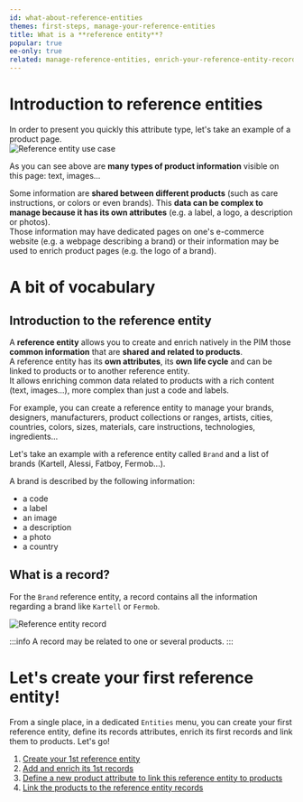 ```yaml
---
id: what-about-reference-entities
themes: first-steps, manage-your-reference-entities
title: What is a **reference entity**?
popular: true
ee-only: true
related: manage-reference-entities, enrich-your-reference-entity-records
---
```


# Introduction to reference entities

In order to present you quickly this attribute type, let's take an example of a product page.  
![Reference entity use case](../img/what-about-reference-entities.png)

As you can see above are **many types of product information** visible on this page: text, images... 

Some information are **shared between different products** (such as care instructions, or colors or even brands). This **data can be complex to manage because it has its own attributes** (e.g. a label, a logo, a description or photos).  
Those information may have dedicated pages on one's e-commerce website (e.g. a webpage describing a brand) or their information may be used to enrich product pages (e.g. the logo of a brand).

# A bit of vocabulary

## Introduction to the reference entity

A **reference entity** allows you to create and enrich natively in the PIM those **common information** that are **shared and related to products**.   
A reference entity has its **own attributes**, its **own life cycle** and can be linked to products or to another reference entity.  
It allows enriching common data related to products with a rich content (text, images...), more complex than just a code and labels.

For example, you can create a reference entity to manage your brands, designers, manufacturers, product collections or ranges, artists, cities, countries, colors, sizes, materials, care instructions, technologies, ingredients...

Let's take an example with a reference entity called `Brand` and a list of brands (Kartell, Alessi, Fatboy, Fermob...).   

A brand is described by the following information:
- a code
- a label
- an image
- a description
- a photo
- a country


## What is a record?

For the `Brand` reference entity, a record contains all the information regarding a brand like `Kartell` or `Fermob`.

![Reference entity record](../img/what-about-reference-entities_record.png)


:::info
A record may be related to one or several products.
:::

# Let's create your first reference entity!

From a single place, in a dedicated `Entities` menu, you can create your first reference entity, define its records attributes, enrich its first records and link them to products. Let's go!
1. [Create your 1st reference entity](/articles/manage-reference-entities.html#create-a-reference-entity)
1. [Add and enrich its 1st records](/articles/enrich-your-reference-entity-records.html)
1. [Define a new product attribute to link this reference entity to products](/articles/manage-your-attributes.html#create-an-attribute)
1. [Link the products to the reference entity records](/articles/work-on-a-product.html)
